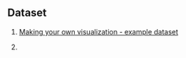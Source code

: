 ## Dataset
1. [Making your own visualization - example dataset](https://docs.google.com/spreadsheets/d/1Zhm9WyrM4dmBav9Vc1VnCU82vLlESEaJGFgNcfTRsZk/template/preview)

2. 
